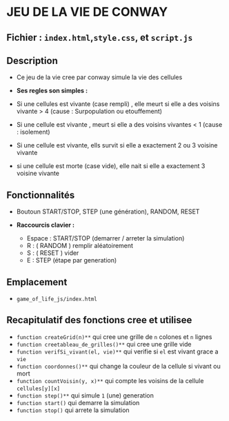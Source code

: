 # JEU DE LA VIE DE CONWAY

## Fichier : `index.html`,`style.css`, et `script.js`

## Description

- Ce jeu de la vie cree par conway simule la vie
  des cellules
  
- **Ses regles son simples :**
- Si une cellules est vivante (case rempli) , elle meurt si elle a des voisins vivante > 4 (cause : Surpopulation ou etouffement)
- Si une cellule est vivante , meurt si elle a des voisins vivantes < 1 (cause : isolement)
- Si une cellule est vivante, ells survit si elle a exactement 2 ou 3 voisine vivante
- si une cellule est morte (case vide), elle nait si elle a exactement 3 voisine vivante

## Fonctionnalités

- Boutoun START/STOP, STEP (une génération), RANDOM, RESET

- **Raccourcis clavier :**
  - Espace : START/STOP (demarrer / arreter la simulation)
  - R : ( RANDOM ) remplir aléatoirement
  - S : ( RESET ) vider
  - E : STEP (étape par generation)

## Emplacement

- `game_of_life_js/index.html`

## Recapitulatif des fonctions cree et utilisee

- `function createGrid(n)**` qui cree une grille de `n` colones et `n` lignes
- `function creetableau_de_grilles()**` qui cree une grille vide
- `function verifSi_vivant(el, vie)**` qui verifie si `el` est vivant grace a `vie`
- `function coordonnes()**` qui change la couleur de la cellule si vivant ou mort
- `function countVoisin(y, x)**` qui compte les voisins de la cellule `cellules[y][x]`
- `function step()**` qui simule `1` (une) generation
- `function start()` qui demarre la simulation
- `function stop()` qui arrete la simulation
